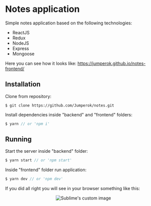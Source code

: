 # Notes application

Simple notes application based on the following technologies:
* ReactJS
* Redux
* NodeJS
* Express
* Mongoose

Here you can see how it looks like: https://jumperok.github.io/notes-frontend/
## Installation
Clone from repository:
```
$ git clone https://github.com/Jumperok/notes.git
```
Install dependencies inside "backend" and "frontend" folders:
```js
$ yarn // or 'npm i'
```
## Running
Start the server inside "backend" folder:
```js
$ yarn start // or 'npm start'
```
Inside "frontend" folder run application:
```js
$ yarn dev // or 'npm dev'
```
If you did all right you will see in your browser something like this:
<p align="center">
  <img src="https://image.ibb.co/fMUend/ezgif_5_d27e0b9a30.gif?raw=true" alt="Sublime's custom image"/>
</p>
